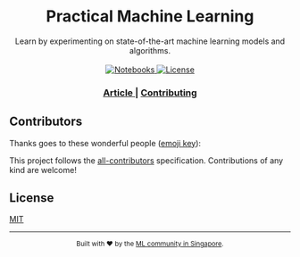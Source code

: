 <h1 align="center">Practical Machine Learning</h1>

<div align="center">
  Learn by experimenting on state-of-the-art machine learning models and algorithms.
</div>

<br />

<div align="center">
  <!-- Notebooks -->
  <a href="https://github.com/eugenesiow/practical-ml">
    <img src="https://img.shields.io/badge/notebooks-<!-- COUNT -->-blue.svg?style=flat-square"
      alt="Notebooks" />
  </a>
  <!-- License -->
  <a href="https://github.com/eugenesiow/practical-ml/blob/master/LICENSE">
    <img src="https://img.shields.io/badge/license-MIT-green.svg?style=flat-square"
      alt="License" />
  </a>
  <!-- ALL-CONTRIBUTORS-BADGE:START - Do not remove or modify this section -->
  <!-- ALL-CONTRIBUTORS-BADGE:END -->
</div>

<div align="center">
  <h3>
    <a href="https://news.machinelearning.sg/posts/an_english_to_mandarin_ai_glossary_of_state_of_the_art_topics">
      Article
    </a>
    <span> | </span>
    <a href="CONTRIBUTING.md">
      Contributing
    </a>
  </h3>
</div>

<!-- TOC -->

<!-- CONTENT -->

## Contributors

Thanks goes to these wonderful people ([emoji key](https://allcontributors.org/docs/en/emoji-key)):

<!-- ALL-CONTRIBUTORS-LIST:START - Do not remove or modify this section -->
<!-- ALL-CONTRIBUTORS-LIST:END -->

This project follows the [all-contributors](https://allcontributors.org) specification.
Contributions of any kind are welcome!

## License
[MIT](LICENSE)

---

<div align="center">
  <sub>Built with ❤︎ by the  
  <a href="https://machinelearning.sg">ML community in Singapore</a>.
</div>